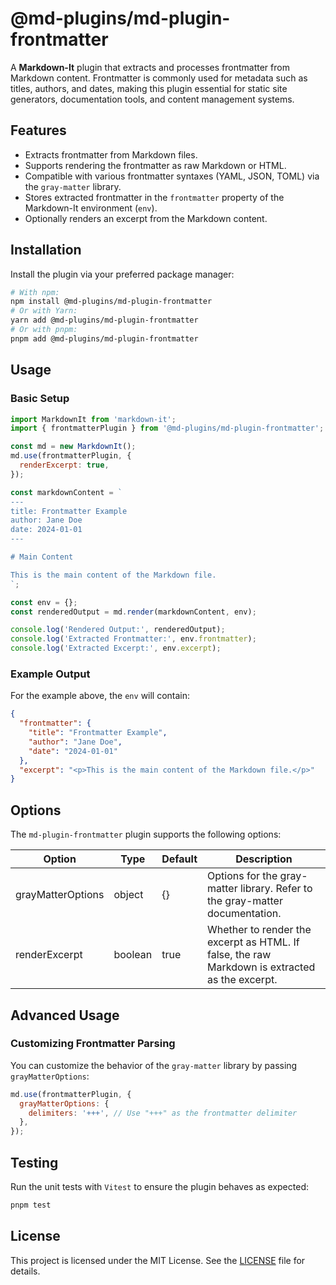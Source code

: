 # @md-plugins/md-plugin-frontmatter

A **Markdown-It** plugin that extracts and processes frontmatter from Markdown content. Frontmatter is commonly used for metadata such as titles, authors, and dates, making this plugin essential for static site generators, documentation tools, and content management systems.

## Features

- Extracts frontmatter from Markdown files.
- Supports rendering the frontmatter as raw Markdown or HTML.
- Compatible with various frontmatter syntaxes (YAML, JSON, TOML) via the `gray-matter` library.
- Stores extracted frontmatter in the `frontmatter` property of the Markdown-It environment (`env`).
- Optionally renders an excerpt from the Markdown content.

## Installation

Install the plugin via your preferred package manager:

```bash
# With npm:
npm install @md-plugins/md-plugin-frontmatter
# Or with Yarn:
yarn add @md-plugins/md-plugin-frontmatter
# Or with pnpm:
pnpm add @md-plugins/md-plugin-frontmatter
```

## Usage

### Basic Setup

```js
import MarkdownIt from 'markdown-it';
import { frontmatterPlugin } from '@md-plugins/md-plugin-frontmatter';

const md = new MarkdownIt();
md.use(frontmatterPlugin, {
  renderExcerpt: true,
});

const markdownContent = `
---
title: Frontmatter Example
author: Jane Doe
date: 2024-01-01
---

# Main Content

This is the main content of the Markdown file.
`;

const env = {};
const renderedOutput = md.render(markdownContent, env);

console.log('Rendered Output:', renderedOutput);
console.log('Extracted Frontmatter:', env.frontmatter);
console.log('Extracted Excerpt:', env.excerpt);
```

### Example Output

For the example above, the `env` will contain:

```json
{
  "frontmatter": {
    "title": "Frontmatter Example",
    "author": "Jane Doe",
    "date": "2024-01-01"
  },
  "excerpt": "<p>This is the main content of the Markdown file.</p>"
}
```

## Options

The `md-plugin-frontmatter` plugin supports the following options:

| Option            | Type    | Default | Description                                                                                    |
| ----------------- | ------- | ------- | ---------------------------------------------------------------------------------------------- |
| grayMatterOptions | object  | {}      | Options for the gray-matter library. Refer to the gray-matter documentation.                   |
| renderExcerpt     | boolean | true    | Whether to render the excerpt as HTML. If false, the raw Markdown is extracted as the excerpt. |

## Advanced Usage

### Customizing Frontmatter Parsing

You can customize the behavior of the `gray-matter` library by passing `grayMatterOptions`:

```js
md.use(frontmatterPlugin, {
  grayMatterOptions: {
    delimiters: '+++', // Use "+++" as the frontmatter delimiter
  },
});
```

## Testing

Run the unit tests with `Vitest` to ensure the plugin behaves as expected:

```bash
pnpm test
```

## License

This project is licensed under the MIT License. See the [LICENSE](LICENSE.md) file for details.
